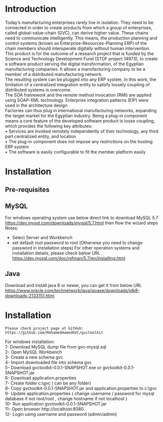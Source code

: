 # Introduction
Today’s manufacturing enterprises rarely live in isolation. They need to be connected in order to create products from which a group of enterprises, called global-value-chain (GVC), can derive higher value. These chains need to communicate intelligently. This means, the production planning and control systems (known as Enterprise-Resources-Planning ERP) of the chain members should interoperate digitally without human intervention. <BR>
This product is for the outcome of a research project that is funded by the Science and Technology Development Fund (STDF project 14973), to create a software product serving the digital transformation, of the Egyptian manufacturing companies. It allows a manufacturing company to be a member of a distributed manufacturing network. <BR>
The resulting system can be plugged into any ERP system. In this work, the limitation of a centralized integration entity to satisfy loosely coupling of distributed systems is overcome. <BR>
The SOA framework and the remote method invocation (RMI) are applied using SOAP-XML technology. Enterprise integration patterns (EIP) were used in the architecture design. <BR>
Factories can thus plug in international manufacturing networks, expanding the target market for the Egyptian industry.
Being a plug-in component means a core feature of the developed software product is loose coupling, which provides the following key attributes:<BR>
•	Services are invoked remotely independently of their technology, any third part centralized entity, and location<BR>
•	The plug-in component does not impose any restrictions on the hosting ERP system<BR>
•	The software is easily configurable to fit the member platform easily<BR>

# Installation
## Pre-requisites 
## MySQL
For windows operating system use below direct link to download MySQL  5.7 https://dev.mysql.com/downloads/mysql/5.7.html then flow the wizard steps 
Notes: 
-	Select Server and Workbench 
-	set default root password to root (Otherwise you need to change password in installation steps)
For other operation systems and installation details, please check below URL
https://dev.mysql.com/doc/refman/5.7/en/installing.html
## Java
Download and install java 8 or newer, you can get it from below URL
https://www.oracle.com/technetwork/java/javase/downloads/jdk8-downloads-2133151.html
# Installation 
	Please check project page at GitHub: https://github.com/MohamedHamedGVC/gvctoolkit
For windows installation:<BR>
1-	Download MySQL dump file from gvc-mysql.sql <BR>
2-	Open MySQL Workbench <BR>
3-	Create a new schema gvc <BR>
4-	Import downloaded file into schema gvc <BR>
5-	Download gvctoolkit-0.0.1-SNAPSHOT.exe or gvctoolkit-0.0.1-SNAPSHOT.jar <BR>
6-	Download application.properties <BR>
7-	Create folder c:\gvc ( can be any folder) <BR>
8-	Copy gvctoolkit-0.0.1-SNAPSHOT.jar and application.properties to c:\gvc <BR>
9-	Update  application.properties ( change username / password for mysql database if not root/root , change hostname if not localhost )<BR>
10-	Run application gvctoolkit-0.0.1-SNAPSHOT.jar <BR>
11-	Open browser http://localhost:8080<BR>
12-	Login using username and password (admin/admin)<BR>

